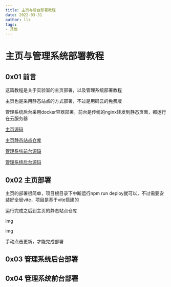 ```yaml
---
title: 主页与后台部署教程
date: 2022-03-31
author: llz
tags:
- 其他
---
```

# 主页与管理系统部署教程

## 0x01 前言

这篇教程是关于实验室的主页部署，以及管理系统部署教程

主页也是采用静态站点的方式部署，不过是用码云的免费版

管理系统后台采用docker容器部署，前台是传统的nginx转发到静态页面，都运行在云服务器

[主页源码](https://github.com/sdutitlab/itlab_home)

[主页静态站点仓库](https://gitee.com/sdutitlab/sdutitlab)

[管理系统前台源码]()

[管理系统后台源码](https://github.com/iznilul/okr-app-service-dev)

## 0x02 主页部署

主页的部署很简单，项目根目录下中断运行npm run deploy就可以，不过需要安装好全局vite，项目是基于vite搭建的

运行完成之后到主页的静态站点仓库

img

img

手动点击更新，才能完成部署

## 0x03 管理系统后台部署

## 0x04 管理系统前台部署






